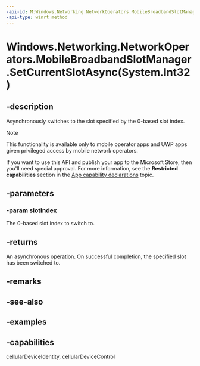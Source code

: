 ```yaml
---
-api-id: M:Windows.Networking.NetworkOperators.MobileBroadbandSlotManager.SetCurrentSlotAsync(System.Int32)
-api-type: winrt method
---
```


# Windows.Networking.NetworkOperators.MobileBroadbandSlotManager.SetCurrentSlotAsync(System.Int32)

<!--
public Windows.Foundation.IAsyncOperation<Windows.Networking.NetworkOperators.MobileBroadbandModemStatus> SetCurrentSlotAsync (int slotIndex);
-->

## -description

Asynchronously switches to the slot specified by the 0-based slot index.

> [!NOTE]
> This functionality is available only to mobile operator apps and UWP apps given privileged access by mobile network operators.
> 
> If you want to use this API and publish your app to the Microsoft Store, then you'll need special approval. For more information, see the **Restricted capabilities** section in the [App capability declarations](/windows/uwp/packaging/app-capability-declarations#restricted-capabilities) topic.

## -parameters

### -param slotIndex

The 0-based slot index to switch to.

## -returns

An asynchronous operation. On successful completion, the specified slot has been switched to.

## -remarks

## -see-also

## -examples

## -capabilities
cellularDeviceIdentity, cellularDeviceControl
